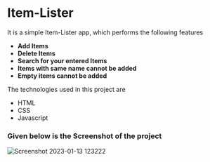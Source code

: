 # Item-Lister
It is a simple Item-Lister app, which performs the following features
- **Add Items** 
- **Delete Items** 
- **Search for your entered Items**
- **Items with same name cannot be added** 
- **Empty items cannot be added**

The technologies used in this project are
- HTML
- CSS
- Javascript

### Given below is the Screenshot of the project
![Screenshot 2023-01-13 123222](https://user-images.githubusercontent.com/97158384/212257896-8d1f064b-d6d3-4d1f-9b30-ecf887a0beb0.png)

